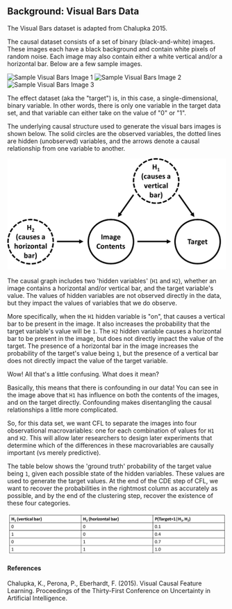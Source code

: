 Background: Visual Bars Data
------------------------------------

The Visual Bars dataset is adapted from Chalupka 2015. 

The causal dataset consists of a set of binary (black-and-white) images. These images each have a black background 
and contain white pixels of random noise. Each image may also contain either a white vertical and/or a horizontal bar. Below are a few sample images. 

![Sample Visual Bars Image 1](img/vbImage1.png "Sample Visual Bars Image")
![Sample Visual Bars Image 2](img/vbImage2.png "Sample Visual Bars Image")
![Sample Visual Bars Image 3](img/vbImage3.png "Sample Visual Bars Image")


The effect dataset (aka the "target") is, in this case, a single-dimensional, binary variable. In other words, there is only one variable in the target data set, and that variable can either take on the value of "0" or "1". 

The underlying causal structure used to generate the visual bars images is shown below. The solid circles are the observed variables, the dotted lines are hidden (unobserved) variables, and the arrows denote a causal relationship from one variable to another. 

![causal graph for visual bars](img/VisualBarsCausal.png "causal graph for visual bars")

The causal graph includes two 'hidden variables' (`H1` and `H2`), whether an image contains a horizontal and/or vertical bar, and the target variable's value. The values of hidden variables are not observed directly in the data, but they impact the values of variables that we do observe. 

More specifically, when the `H1` hidden variable is "on", that causes a vertical bar to be present in the image. It also increases the probability that the target variable's value will be `1`. The `H2` hidden variable causes a horizontal bar to be present in the image, but does not directly impact the value of the target. The presence of a horizontal bar in the image increases the probability of the target's value being `1`, but the presence of a vertical bar does not directly impact the value of the target variable. 

Wow! All that's a little confusing. What does it mean? 

Basically, this means that there is confounding in our data! You can see in the image above that `H1` has influence on both the contents of the images, and on the target directly. Confounding makes disentangling the causal relationships a little more complicated. 

So, for this data set, we want CFL to separate the images into four observational macrovariables: one for each combination of values for `H1` and `H2`. This will allow later researchers to design later experiments that determine which of the differences in these macrovariables are causally important (vs merely predictive).

The table below shows the 'ground truth' probability of the target value being `1`, given each possible state of the hidden variables. These values are used to generate the target values. At the end of the CDE step of CFL, we want to recover the probabilities in the rightmost column as accurately as possible, and by the end of the clustering step, recover the existence of these four categories.

![probability table for visual bars](img/VisualBarsProbs.png "probability table for visual bars")

#### References 

Chalupka, K., Perona, P., Eberhardt, F. (2015). Visual Causal Feature Learning. Proceedings of the Thirty-First Conference on Uncertainty in Artificial Intelligence. 